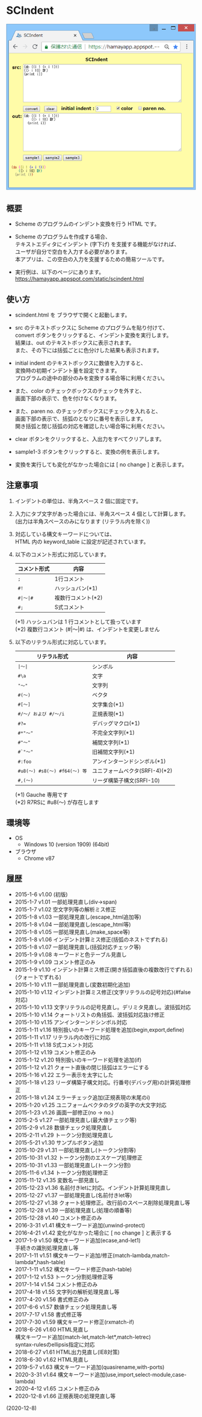 # SCIndent

![image](image.png)

## 概要
- Scheme のプログラムのインデント変換を行う HTML です。

- Scheme のプログラムを作成する場合、  
  テキストエディタにインデント (字下げ) を支援する機能がなければ、  
  ユーザが自分で空白を入力する必要があります。  
  本アプリは、この空白の入力を支援するための簡易ツールです。

- 実行例は、以下のページにあります。  
  https://hamayapp.appspot.com/static/scindent.html


## 使い方
- scindent.html を ブラウザで開くと起動します。

- src のテキストボックスに Scheme のプログラムを貼り付けて、  
  convert ボタンをクリックすると、インデント変換を実行します。  
  結果は、out のテキストボックスに表示されます。  
  また、その下には括弧ごとに色分けした結果も表示されます。

- initial indent のテキストボックスに数値を入力すると、  
  変換時の初期インデント量を設定できます。  
  プログラムの途中の部分のみを変換する場合等に利用ください。

- また、color のチェックボックスのチェックを外すと、  
  画面下部の表示で、色を付けなくなります。

- また、paren no. のチェックボックスにチェックを入れると、  
  画面下部の表示で、括弧のとなりに番号を表示します。  
  開き括弧と閉じ括弧の対応を確認したい場合等に利用ください。

- clear ボタンをクリックすると、入出力をすべてクリアします。

- sample1-3 ボタンをクリックすると、変換の例を表示します。

- 変換を実行しても変化がなかった場合には [ no change ] と表示します。


## 注意事項
1. インデントの単位は、半角スペース 2 個に固定です。

2. 入力にタブ文字があった場合には、半角スペース 4 個として計算します。  
   (出力は半角スペースのみになります (リテラル内を除く))

3. 対応している構文キーワードについては、  
   HTML 内の keyword_table に設定が記述されています。

4. 以下のコメント形式に対応しています。
   
   |<div align="center">コメント形式</div>|<div align="center">内容</div>|
   |---|---|
   |`;`                          |1行コメント       |
   |`#!`                         |ハッシュバン(*1)  |
   |<code>#&#124;～&#124;#</code>|複数行コメント(*2)|
   |`#;`                         |S式コメント       |
   
   (*1) ハッシュバンは 1 行コメントとして扱っています  
   (*2) 複数行コメント (#|～|#) は、インデントを変更しません

5. 以下のリテラル形式に対応しています。
   
   |<div align="center">リテラル形式</div>|<div align="center">内容</div>|
   |---|---|
   |<code>&#124;～&#124;</code>  |シンボル                      |
   |`#\a`                        |文字                          |
   |`"～"`                       |文字列                        |
   |`#(～)`                      |ベクタ                        |
   |`#[～]`                      |文字集合(*1)                  |
   |`#/～/ および #/～/i`        |正規表現(*1)                  |
   |`#?=`                        |デバッグマクロ(*1)            |
   |`#*"～"`                     |不完全文字列(*1)              |
   |`#"～"`                      |補間文字列(*1)                |
   |``#`"～"``                   |旧補間文字列(*1)              |
   |`#:foo`                      |アンインターンドシンボル(*1)  |
   |`#u8(～) #s8(～) #f64(～) 等`|ユニフォームベクタ(SRFI-4)(*2)|
   |`#,(～)`                     |リーダ構築子構文(SRFI-10)     |
   
   (*1) Gauche 専用です  
   (*2) R7RSに #u8(～) が存在します


## 環境等
- OS
  - Windows 10 (version 1909) (64bit)
- ブラウザ
  - Chrome v87

## 履歴
- 2015-1-6   v1.00 (初版)
- 2015-1-7   v1.01 一部処理見直し(div→span)
- 2015-1-7   v1.02 空文字列等の解析ミス修正
- 2015-1-8   v1.03 一部処理見直し(escape_html追加等)
- 2015-1-8   v1.04 一部処理見直し(escape_html等)
- 2015-1-8   v1.05 一部処理見直し(make_space等)
- 2015-1-8   v1.06 インデント計算ミス修正(括弧のネストでずれる)
- 2015-1-8   v1.07 一部処理見直し(括弧対応チェック等)
- 2015-1-9   v1.08 キーワードと色テーブル見直し
- 2015-1-9   v1.09 コメント修正のみ
- 2015-1-9   v1.10 インデント計算ミス修正(開き括弧直後の複数改行でずれる)(クォートでずれる)
- 2015-1-10  v1.11 一部処理見直し(変数初期化追加)
- 2015-1-10  v1.12 インデント計算ミス修正(文字リテラルの記号対応)(#false対応)
- 2015-1-10  v1.13 文字リテラルの記号見直し。デリミタ見直し。波括弧対応
- 2015-1-10  v1.14 クォートリストの角括弧、波括弧対応抜け修正
- 2015-1-10  v1.15 アンインターンドシンボル対応
- 2015-1-11  v1.16 特別扱いのキーワード処理を追加(begin,export,define)
- 2015-1-11  v1.17 リテラル内の改行に対応
- 2015-1-11  v1.18 S式コメント対応
- 2015-1-12  v1.19 コメント修正のみ
- 2015-1-12  v1.20 特別扱いのキーワード処理を追加(if)
- 2015-1-12  v1.21 クォート直後の閉じ括弧はエラーにする
- 2015-1-16  v1.22 エラー表示を太字にした
- 2015-1-18  v1.23 リーダ構築子構文対応。行番号(デバッグ用)の計算処理修正
- 2015-1-18  v1.24 エラーチェック追加(正規表現の末尾のi)
- 2015-1-20  v1.25 ユニフォームベクタのタグの英字の大文字対応
- 2015-1-23  v1.26 画面一部修正(no → no.)
- 2015-2-5   v1.27 一部処理見直し(最大値チェック等)
- 2015-2-9   v1.28 数値チェック処理見直し
- 2015-2-11  v1.29 トークン分割処理見直し
- 2015-5-21  v1.30 サンプルボタン追加
- 2015-10-29 v1.31 一部処理見直し(トークン分割等)
- 2015-10-31 v1.32 トークン分割のエスケープ処理修正
- 2015-10-31 v1.33 一部処理見直し(トークン分割)
- 2015-11-6  v1.34 トークン分割処理修正
- 2015-11-12 v1.35 変数名一部見直し
- 2015-12-23 v1.36 名前付きletに対応。インデント計算処理見直し
- 2015-12-27 v1.37 一部処理見直し(名前付きlet等)
- 2015-12-27 v1.38 クォート処理修正。改行前のスペース削除処理見直し等
- 2015-12-28 v1.39 一部処理見直し(処理の順番等)
- 2015-12-28 v1.40 コメント修正のみ
- 2016-3-31  v1.41 構文キーワード追加(unwind-protect)
- 2016-4-21  v1.42 変化がなかった場合に [ no change ] と表示する
- 2017-1-9   v1.50 構文キーワード追加(ecase,and-let1)  
  手続きの識別処理見直し等
- 2017-1-11  v1.51 構文キーワード追加/修正(match-lambda,match-lambda*,hash-table)
- 2017-1-11  v1.52 構文キーワード修正(hash-table)
- 2017-1-12  v1.53 トークン分割処理修正等
- 2017-1-14  v1.54 コメント修正のみ
- 2017-4-18  v1.55 文字列の解析処理見直し等
- 2017-4-20  v1.56 書式修正のみ
- 2017-6-6   v1.57 数値チェック処理見直し等
- 2017-7-17  v1.58 書式修正等
- 2017-7-30  v1.59 構文キーワード修正(rxmatch-if)
- 2018-6-26  v1.60 HTML見直し  
  構文キーワード追加(match-let,match-let*,match-letrec)  
  syntax-rulesのellipsis指定に対応
- 2018-6-27  v1.61 HTML出力見直し(IE8対策)
- 2018-6-30  v1.62 HTML見直し
- 2019-5-7   v1.63 構文キーワード追加(quasirename,with-ports)
- 2020-3-31  v1.64 構文キーワード追加(use,import,select-module,case-lambda)
- 2020-4-12  v1.65 コメント修正のみ
- 2020-12-8  v1.66 正規表現の処理見直し等


(2020-12-8)
